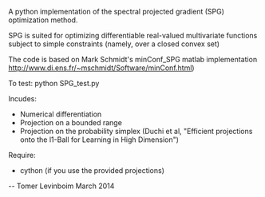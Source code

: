 A python implementation of the spectral projected gradient (SPG) optimization method.

SPG is suited for optimizing differentiable real-valued multivariate functions
subject to simple constraints (namely, over a closed convex set)

The code is based on Mark Schmidt's minConf_SPG matlab implementation
http://www.di.ens.fr/~mschmidt/Software/minConf.html)

To test:
	python SPG_test.py

Incudes:
- Numerical differentiation
- Projection on a bounded range 
- Projection on the probability simplex (Duchi et al, "Efficient projections onto the l1-Ball for Learning in High Dimension") 

Require:
- cython (if you use the provided projections)

-- Tomer Levinboim
March 2014
